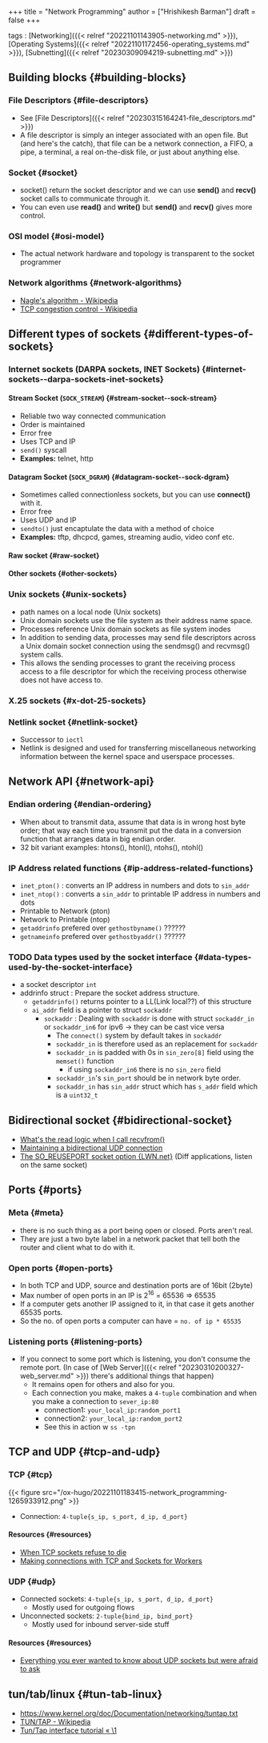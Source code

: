 +++
title = "Network Programming"
author = ["Hrishikesh Barman"]
draft = false
+++

tags
: [Networking]({{< relref "20221101143905-networking.md" >}}), [Operating Systems]({{< relref "20221101172456-operating_systems.md" >}}), [Subnetting]({{< relref "20230309094219-subnetting.md" >}})


## Building blocks {#building-blocks}


### File Descriptors {#file-descriptors}

-   See [File Descriptors]({{< relref "20230315164241-file_descriptors.md" >}})
-   A file descriptor is simply an integer associated with an open file. But (and here's the catch), that file can be a network connection, a FIFO, a pipe, a terminal, a real on-the-disk file, or just about anything else.


### Socket {#socket}

-   socket() return the socket descriptor and we can use **send()** and **recv()** socket calls to communicate through it.
-   You can even use **read()** and **write()** but **send()** and **recv()** gives more control.


### OSI model {#osi-model}

-   The actual network hardware and topology is transparent to the socket programmer


### Network algorithms {#network-algorithms}

-   [Nagle's algorithm - Wikipedia](https://en.wikipedia.org/wiki/Nagle%27s_algorithm)
-   [TCP congestion control - Wikipedia](https://en.wikipedia.org/wiki/TCP_congestion_control#TCP_Tahoe_and_Reno)


## Different types of sockets {#different-types-of-sockets}


### Internet sockets (DARPA sockets, INET Sockets) {#internet-sockets--darpa-sockets-inet-sockets}


#### Stream Socket (`SOCK_STREAM`) {#stream-socket--sock-stream}

-   Reliable two way connected communication
-   Order is maintained
-   Error free
-   Uses TCP and IP
-   `send()` syscall
-   **Examples:** telnet, http


#### Datagram Socket (`SOCK_DGRAM`) {#datagram-socket--sock-dgram}

-   Sometimes called connectionless sockets, but you can use **connect()** with it.
-   Error free
-   Uses UDP and IP
-   `sendto()` just encaptulate the data with a method of choice
-   **Examples:** tftp, dhcpcd, games, streaming audio, video conf etc.


#### Raw socket {#raw-socket}


#### Other sockets {#other-sockets}


### Unix sockets {#unix-sockets}

-   path names on a local node (Unix sockets)
-   Unix domain sockets use the file system as their address name space.
-   Processes reference Unix domain sockets as file system inodes
-   In addition to sending data, processes may send file descriptors across a Unix domain socket connection using the sendmsg() and recvmsg() system calls.
-   This allows the sending processes to grant the receiving process access to a file descriptor for which the receiving process otherwise does not have access to.


### X.25 sockets {#x-dot-25-sockets}


### Netlink socket {#netlink-socket}

-   Successor to `ioctl`
-   Netlink is designed and used for transferring miscellaneous networking information between the kernel space and userspace processes.


## Network API {#network-api}


### Endian ordering {#endian-ordering}

-   When about to transmit data, assume that data is in wrong host byte order; that way each time you transmit put the data in a conversion function that arranges data in big endian order.
-   32 bit variant examples: htons(), htonl(), ntohs(), ntohl()


### IP Address related functions {#ip-address-related-functions}

-   `inet_pton()` : converts an IP address in numbers and dots to `sin_addr`
-   `inet_ntop()` : converts a `sin_addr` to printable IP address in numbers and dots
-   Printable to Network (pton)
-   Network to Printable (ntop)
-   `getaddrinfo` prefered over `gethostbyname()` ??????
-   `getnameinfo` prefered over `gethostbyaddr()` ??????


### <span class="org-todo todo TODO">TODO</span> Data types used by the socket interface {#data-types-used-by-the-socket-interface}

-   a socket descriptor `int`
-   addrinfo struct : Prepare the socket address structure.
    -   `getaddrinfo()` returns pointer to a LL(Link local??) of this structure
    -   `ai_addr` field is a pointer to struct `sockaddr`
        -   `sockaddr` : Dealing with `sockaddr` is done with struct `sockaddr_in` or `sockaddr_in6` for ipv6 -&gt; they can be cast vice versa
            -   The `connect()` system by default takes in `sockaddr`
            -   `sockaddr_in` is therefore used as an replacement for `sockaddr`
            -   `sockaddr_in` is padded with 0s in `sin_zero[8]` field using the `memset()` function
                -   if using `sockaddr_in6` there is no `sin_zero` field
            -   `sockaddr_in`'s `sin_port` should be in network byte order.
            -   `sockaddr_in` has `sin_addr` struct which has `s_addr` field which is a `uint32_t`


## Bidirectional socket {#bidirectional-socket}

-   [What's the read logic when I call recvfrom()](https://stackoverflow.com/questions/65269499/whats-the-read-logic-when-i-call-recvfrom-function-in-c-c)
-   [Maintaining a bidirectional UDP connection](https://stackoverflow.com/questions/15794271/maintaining-a-bidirectional-udp-connection)
-   [The SO_REUSEPORT socket option {LWN.net}](https://lwn.net/Articles/542629/) (Diff applications, listen on the same socket)


## Ports {#ports}


### Meta {#meta}

-   there is no such thing as a port being open or closed. Ports aren't real.
-   They are just a two byte label in a network packet that tell both the router and client what to do with it.


### Open ports {#open-ports}

-   In both TCP and UDP, source and destination ports are of 16bit (2byte)
-   Max number of open ports in an IP is 2<sup>16</sup> = 65536 =&gt; 65535
-   If a computer gets another IP assigned to it, in that case it gets another 65535 ports.
-   So the no. of open ports a computer can have = `no. of ip * 65535`


### Listening ports {#listening-ports}

-   If you connect to some port which is listening, you don't consume the remote port. (In case of [Web Server]({{< relref "20230310200327-web_server.md" >}}) there's additional things that happen)
    -   It remains open for others and also for you.
    -   Each connection you make, makes a `4-tuple` combination and when you make a connection to `sever_ip:80`
        -   connection1: `your_local_ip:random_port1`
        -   connection2: `your_local_ip:random_port2`
        -   See this in action w `ss -tpn`


## TCP and UDP {#tcp-and-udp}


### TCP {#tcp}

{{< figure src="/ox-hugo/20221101183415-network_programming-1265933912.png" >}}

-   Connection: `4-tuple{s_ip, s_port, d_ip, d_port}`


#### Resources {#resources}

-   [When TCP sockets refuse to die](https://blog.cloudflare.com/when-tcp-sockets-refuse-to-die/)
-   [Making connections with TCP and Sockets for Workers](https://blog.cloudflare.com/introducing-socket-workers/)


### UDP {#udp}

-   Connected sockets: `4-tuple{s_ip, s_port, d_ip, d_port}`
    -   Mostly used for outgoing flows
-   Unconnected sockets: `2-tuple{bind_ip, bind_port}`
    -   Mostly used for inbound server-side stuff


#### Resources {#resources}

-   [Everything you ever wanted to know about UDP sockets but were afraid to ask](https://blog.cloudflare.com/everything-you-ever-wanted-to-know-about-udp-sockets-but-were-afraid-to-ask-part-1/)


## tun/tab/linux {#tun-tab-linux}

-   <https://www.kernel.org/doc/Documentation/networking/tuntap.txt>
-   [TUN/TAP - Wikipedia](https://en.wikipedia.org/wiki/TUN/TAP)
-   [Tun/Tap interface tutorial « \\1](https://backreference.org/2010/03/26/tuntap-interface-tutorial/)
